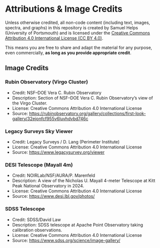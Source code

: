 # Attributions & Image Credits
Unless otherwise credited, all non-code content (including text, images, spectra, and graphs) in this repository is created by Samuel Helps (University of Portsmouth) and is licensed under the [Creative Commons Attribution 4.0 International License (CC BY 4.0)](https://creativecommons.org/licenses/by/4.0/).

This means you are free to share and adapt the material for any purpose, even commercially, **as long as you provide appropriate credit**.

## Image Credits

### Rubin Observatory (Virgo Cluster)
- Credit: NSF–DOE Vera C. Rubin Observatory
- Description: Section of NSF–DOE Vera C. Rubin Observatory’s view of the Virgo Cluster.
- License: Creative Commons Attribution 4.0 International License
- Source: https://rubinobservatory.org/gallery/collections/first-look-gallery/32ejonfcf955v6luvhdvbd746c

### Legacy Surveys Sky Viewer
- Credit: Legacy Surveys / D. Lang (Perimeter Institute)
- License: Creative Commons Attribution 4.0 International License
- Source: https://www.legacysurvey.org/viewer

### DESI Telescope (Mayall 4m)
- Credit: NOIRLab/NSF/AURA/P. Marenfeld
- Description: A view of the Nicholas U. Mayall 4-meter Telescope at Kitt Peak National Observatory in 2024.
- License: Creative Commons Attribution 4.0 International License
- Source: https://www.desi.lbl.gov/photos/

### SDSS Telescope
- Credit: SDSS/David Law
- Description: SDSS telescope at Apache Point Observatory taking calibration observations.
- License: Creative Commons Attribution 4.0 International License
- Source: https://www.sdss.org/science/image-gallery/
